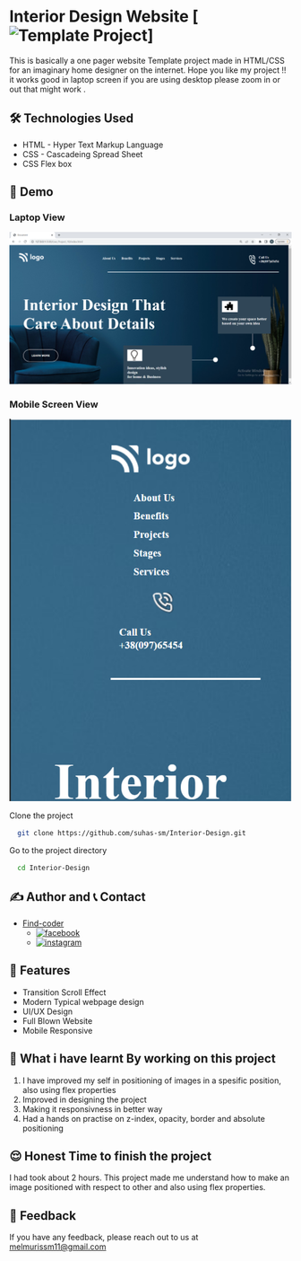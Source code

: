 # Interior Design Website [![Template Project](https://img.shields.io/badge/Technologies%20-HTML%2FCSS-brightgreen)]

This is basically a one pager website Template project made in HTML/CSS for an imaginary home designer on the internet.
Hope you like my project !! it works good in laptop screen if you are using desktop please zoom in or out that might work .

## 🛠 Technologies Used
  - HTML - Hyper Text Markup Language
  - CSS - Cascadeing Spread Sheet
  - CSS Flex box

## 🚩 Demo
### Laptop View
![page-img](./images/page_img.PNG)

### Mobile Screen View
![responsive_screen-1](./images/responsive_1.PNG)

Clone the project

```bash
  git clone https://github.com/suhas-sm/Interior-Design.git
```

Go to the project directory

```bash
  cd Interior-Design
```
## ✍️ Author and 📞 Contact
- [Find-coder](https://www.findcoder.io/u/suhas_sm)
    - [![facebook](https://img.shields.io/badge/Facebook-0A66C2?style=for-the-badge&logo=facebook&logoColor=white)](https://www.facebook.com/suhas.melmuri)
    - [![instagram](https://img.shields.io/badge/Instagram-0A66C2?style=for-the-badge&logo=instagram&logoColor=white)](https://www.instagram.com/_suhas_sm/)

## 📝 Features

- Transition Scroll Effect
- Modern Typical webpage design
- UI/UX Design
- Full Blown Website
- Mobile Responsive

## 🤔 What i have learnt By working on this project
1. I have improved my self in positioning of images in a spesific position, also using flex properties
2. Improved in designing the project
3. Making it responsivness in better way
4. Had a hands on practise on z-index, opacity, border and absolute positioning

## 😌 Honest Time to finish the project

I had took about 2 hours. This project made me understand how to make an image positioned with respect to other and also using flex properties.

## 👀 Feedback

If you have any feedback, please reach out to us at melmurissm11@gmail.com